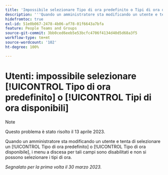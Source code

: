 ```yaml
---
title: 'Impossibile selezionare Tipo di ora predefinito o Tipi di ora disponibili'
description: '''Quando un amministratore sta modificando un utente e tenta di selezionare un Tipo di ora predefinito o Tipo di ora disponibile, i menu a discesa per tali campi sono disattivati e non si possono effettuare selezioni. ”'
hidefromtoc: true
exl-id: 51e0b067-2478-4b06-af78-01f6643a7bfa
feature: People Teams and Groups
source-git-commit: 3bb0ced6eeb5e53bcfc4706f4134d40d5d68a3f5
workflow-type: tm+mt
source-wordcount: '102'
ht-degree: 100%

---
```


# Utenti: impossibile selezionare [!UICONTROL Tipo di ora predefinito] o [!UICONTROL Tipi di ora disponibili]

>[!NOTE]
>
>Questo problema è stato risolto il 13 aprile 2023.

Quando un amministratore sta modificando un utente e tenta di selezionare un [!UICONTROL Tipo di ora predefinito] o [!UICONTROL Tipo di ora disponibile], i menu a discesa per tali campi sono disabilitati e non si possono selezionare i tipi di ora.

_Segnalato per la prima volta il 30 marzo 2023._
